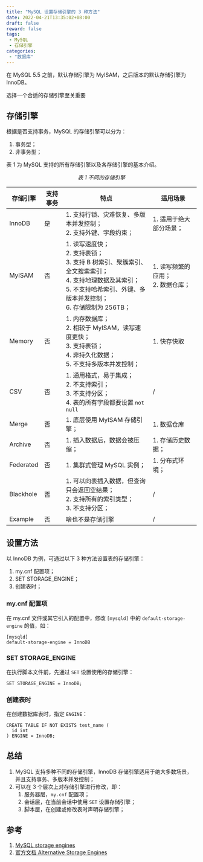 ```yaml
---
title: "MySQL 设置存储引擎的 3 种方法"
date: 2022-04-21T13:35:02+08:00
draft: false
reward: false
tags:
 - MySQL
 - 存储引擎
categories:
 - "数据库"
---
```


在 MySQL 5.5 之前，默认存储引擎为 MyISAM，之后版本的默认存储引擎为 InnoDB。

选择一个合适的存储引擎至关重要

## 存储引擎

根据是否支持事务，MySQL 的存储引擎可以分为：

1. 事务型；
2. 非事务型；

表 1 为 MySQL 支持的所有存储引擎以及各存储引擎的基本介绍。

<p style="text-align: center;"><i>表 1 不同的存储引擎</i></p>

| 存储引擎  | 支持事务 | 特点                                                         | 适用场景                               |
| --------- | -------- | ------------------------------------------------------------ | -------------------------------------- |
| InnoDB    | 是       | 1. 支持行锁、灾难恢复、多版本并发控制；<br />2. 支持外键、字段约束； | 1. 适用于绝大部分场景；                |
| MyISAM    | 否       | 1. 读写速度快；<br />2. 支持表锁；<br />3. 支持 B 树索引、聚簇索引、全文搜索索引；<br />4. 支持地理数据及其索引；<br />5. 不支持哈希索引、外键、多版本并发控制；<br />6. 存储限制为 256TB； | 1. 读写频繁的应用；<br />2. 数据仓库； |
| Memory    | 否       | 1. 内存数据库；<br />2. 相较于 MyISAM，读写速度更快；<br />3. 支持表锁；<br />4. 非持久化数据；<br />5. 不支持多版本并发控制； | 1. 快存快取                            |
| CSV       | 否       | 1. 通用格式，易于集成；<br />2. 不支持索引；<br />3. 不支持分区；<br />4. 表的所有字段都要设置 `not null` | /                                      |
| Merge     | 否       | 1. 底层使用 MyISAM 存储引擎；<br />                          | 1. 数据仓库<br />                      |
| Archive   | 否       | 1. 插入数据后，数据会被压缩；                                | 1. 存储历史数据；                      |
| Federated | 否       | 1. 集群式管理 MySQL 实例；<br />                             | 1. 分布式环境；                        |
| Blackhole | 否       | 1. 可以向表插入数据，但查询只会返回空结果；<br />2. 支持所有的索引类型；<br />3. 不支持分区； | /                                      |
| Example   | 否       | 啥也不是存储引擎                                             | /                                      |

## 设置方法

以 InnoDB 为例，可通过以下 3 种方法设置表的存储引擎：

1. my.cnf 配置项；
2. SET STORAGE_ENGINE；
3. 创建表时；

### my.cnf 配置项

在 my.cnf 文件或其它引入的配置中，修改 `[mysqld]` 中的 `default-storage-engine` 的值，如：

```bash
[mysqld]
default-storage-engine = InnoDB
```

### SET STORAGE_ENGINE

在执行脚本文件前，先通过 `SET` 设置使用的存储引擎：

```mysq
SET STORAGE_ENGINE = InnoDB;
```

### 创建表时

在创建数据库表时，指定 `ENGINE`：

```mysql
CREATE TABLE IF NOT EXISTS test_name (
  id int
) ENGINE = InnoDB;
```

## 总结

1. MySQL 支持多种不同的存储引擎，InnoDB 存储引擎适用于绝大多数场景，并且支持事务、多版本并发控制；
2. 可以在 3 个层次上对存储引擎进行修改，即：
   1. 服务器层，`my.cnf` 配置项；
   2. 会话层，在当前会话中使用 `SET` 设置存储引擎；
   3. 脚本层，在创建或修改表时声明存储引擎；

## 参考

1. [MySQL storage engines](https://zetcode.com/mysql/storageengines/)
2. [官方文档 Alternative Storage Engines](https://dev.mysql.com/doc/refman/8.0/en/storage-engines.html)


